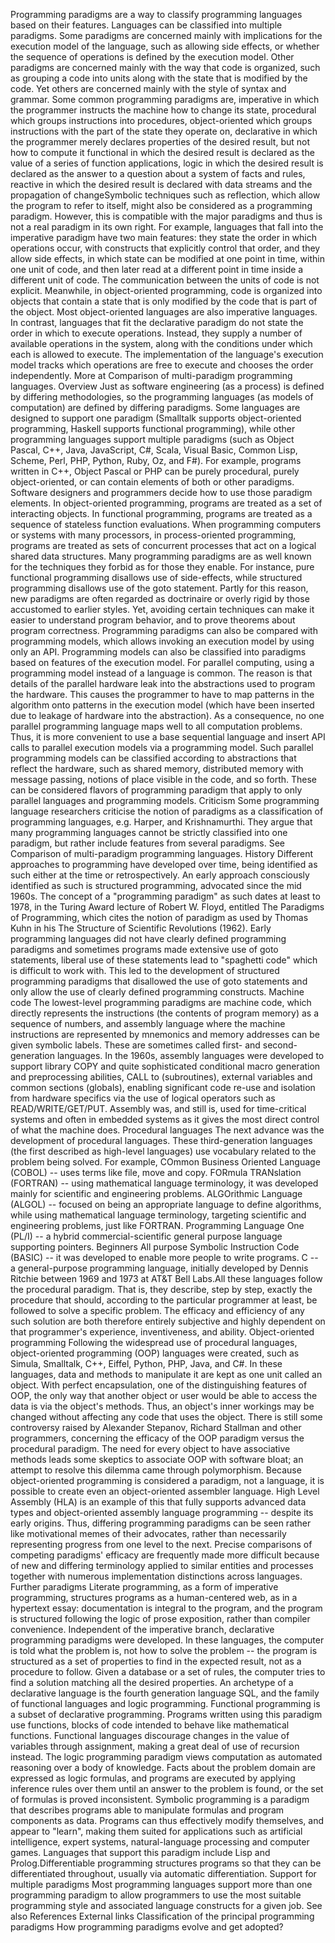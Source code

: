 Programming paradigms are a way to classify programming languages based
on their features. Languages can be classified into multiple paradigms.
Some paradigms are concerned mainly with implications for the execution
model of the language, such as allowing side effects, or whether the
sequence of operations is defined by the execution model. Other
paradigms are concerned mainly with the way that code is organized, such
as grouping a code into units along with the state that is modified by
the code. Yet others are concerned mainly with the style of syntax and
grammar. Some common programming paradigms are, imperative in which the
programmer instructs the machine how to change its state, procedural
which groups instructions into procedures, object-oriented which groups
instructions with the part of the state they operate on, declarative in
which the programmer merely declares properties of the desired result,
but not how to compute it functional in which the desired result is
declared as the value of a series of function applications, logic in
which the desired result is declared as the answer to a question about a
system of facts and rules, reactive in which the desired result is
declared with data streams and the propagation of changeSymbolic
techniques such as reflection, which allow the program to refer to
itself, might also be considered as a programming paradigm. However,
this is compatible with the major paradigms and thus is not a real
paradigm in its own right. For example, languages that fall into the
imperative paradigm have two main features: they state the order in
which operations occur, with constructs that explicitly control that
order, and they allow side effects, in which state can be modified at
one point in time, within one unit of code, and then later read at a
different point in time inside a different unit of code. The
communication between the units of code is not explicit. Meanwhile, in
object-oriented programming, code is organized into objects that contain
a state that is only modified by the code that is part of the object.
Most object-oriented languages are also imperative languages. In
contrast, languages that fit the declarative paradigm do not state the
order in which to execute operations. Instead, they supply a number of
available operations in the system, along with the conditions under
which each is allowed to execute. The implementation of the language\'s
execution model tracks which operations are free to execute and chooses
the order independently. More at Comparison of multi-paradigm
programming languages. Overview Just as software engineering (as a
process) is defined by differing methodologies, so the programming
languages (as models of computation) are defined by differing paradigms.
Some languages are designed to support one paradigm (Smalltalk supports
object-oriented programming, Haskell supports functional programming),
while other programming languages support multiple paradigms (such as
Object Pascal, C++, Java, JavaScript, C#, Scala, Visual Basic, Common
Lisp, Scheme, Perl, PHP, Python, Ruby, Oz, and F#). For example,
programs written in C++, Object Pascal or PHP can be purely procedural,
purely object-oriented, or can contain elements of both or other
paradigms. Software designers and programmers decide how to use those
paradigm elements. In object-oriented programming, programs are treated
as a set of interacting objects. In functional programming, programs are
treated as a sequence of stateless function evaluations. When
programming computers or systems with many processors, in
process-oriented programming, programs are treated as sets of concurrent
processes that act on a logical shared data structures. Many programming
paradigms are as well known for the techniques they forbid as for those
they enable. For instance, pure functional programming disallows use of
side-effects, while structured programming disallows use of the goto
statement. Partly for this reason, new paradigms are often regarded as
doctrinaire or overly rigid by those accustomed to earlier styles. Yet,
avoiding certain techniques can make it easier to understand program
behavior, and to prove theorems about program correctness. Programming
paradigms can also be compared with programming models, which allows
invoking an execution model by using only an API. Programming models can
also be classified into paradigms based on features of the execution
model. For parallel computing, using a programming model instead of a
language is common. The reason is that details of the parallel hardware
leak into the abstractions used to program the hardware. This causes the
programmer to have to map patterns in the algorithm onto patterns in the
execution model (which have been inserted due to leakage of hardware
into the abstraction). As a consequence, no one parallel programming
language maps well to all computation problems. Thus, it is more
convenient to use a base sequential language and insert API calls to
parallel execution models via a programming model. Such parallel
programming models can be classified according to abstractions that
reflect the hardware, such as shared memory, distributed memory with
message passing, notions of place visible in the code, and so forth.
These can be considered flavors of programming paradigm that apply to
only parallel languages and programming models. Criticism Some
programming language researchers criticise the notion of paradigms as a
classification of programming languages, e.g. Harper, and Krishnamurthi.
They argue that many programming languages cannot be strictly classified
into one paradigm, but rather include features from several paradigms.
See Comparison of multi-paradigm programming languages. History
Different approaches to programming have developed over time, being
identified as such either at the time or retrospectively. An early
approach consciously identified as such is structured programming,
advocated since the mid 1960s. The concept of a \"programming paradigm\"
as such dates at least to 1978, in the Turing Award lecture of Robert W.
Floyd, entitled The Paradigms of Programming, which cites the notion of
paradigm as used by Thomas Kuhn in his The Structure of Scientific
Revolutions (1962). Early programming languages did not have clearly
defined programming paradigms and sometimes programs made extensive use
of goto statements, liberal use of these statements lead to \"spaghetti
code\" which is difficult to work with. This led to the development of
structured programming paradigms that disallowed the use of goto
statements and only allow the use of clearly defined programming
constructs. Machine code The lowest-level programming paradigms are
machine code, which directly represents the instructions (the contents
of program memory) as a sequence of numbers, and assembly language where
the machine instructions are represented by mnemonics and memory
addresses can be given symbolic labels. These are sometimes called
first- and second-generation languages. In the 1960s, assembly languages
were developed to support library COPY and quite sophisticated
conditional macro generation and preprocessing abilities, CALL to
(subroutines), external variables and common sections (globals),
enabling significant code re-use and isolation from hardware specifics
via the use of logical operators such as READ/WRITE/GET/PUT. Assembly
was, and still is, used for time-critical systems and often in embedded
systems as it gives the most direct control of what the machine does.
Procedural languages The next advance was the development of procedural
languages. These third-generation languages (the first described as
high-level languages) use vocabulary related to the problem being
solved. For example, COmmon Business Oriented Language (COBOL) -- uses
terms like file, move and copy. FORmula TRANslation (FORTRAN) -- using
mathematical language terminology, it was developed mainly for
scientific and engineering problems. ALGOrithmic Language (ALGOL) --
focused on being an appropriate language to define algorithms, while
using mathematical language terminology, targeting scientific and
engineering problems, just like FORTRAN. Programming Language One (PL/I)
-- a hybrid commercial-scientific general purpose language supporting
pointers. Beginners All purpose Symbolic Instruction Code (BASIC) -- it
was developed to enable more people to write programs. C -- a
general-purpose programming language, initially developed by Dennis
Ritchie between 1969 and 1973 at AT&T Bell Labs.All these languages
follow the procedural paradigm. That is, they describe, step by step,
exactly the procedure that should, according to the particular
programmer at least, be followed to solve a specific problem. The
efficacy and efficiency of any such solution are both therefore entirely
subjective and highly dependent on that programmer\'s experience,
inventiveness, and ability. Object-oriented programming Following the
widespread use of procedural languages, object-oriented programming
(OOP) languages were created, such as Simula, Smalltalk, C++, Eiffel,
Python, PHP, Java, and C#. In these languages, data and methods to
manipulate it are kept as one unit called an object. With perfect
encapsulation, one of the distinguishing features of OOP, the only way
that another object or user would be able to access the data is via the
object\'s methods. Thus, an object\'s inner workings may be changed
without affecting any code that uses the object. There is still some
controversy raised by Alexander Stepanov, Richard Stallman and other
programmers, concerning the efficacy of the OOP paradigm versus the
procedural paradigm. The need for every object to have associative
methods leads some skeptics to associate OOP with software bloat; an
attempt to resolve this dilemma came through polymorphism. Because
object-oriented programming is considered a paradigm, not a language, it
is possible to create even an object-oriented assembler language. High
Level Assembly (HLA) is an example of this that fully supports advanced
data types and object-oriented assembly language programming -- despite
its early origins. Thus, differing programming paradigms can be seen
rather like motivational memes of their advocates, rather than
necessarily representing progress from one level to the next. Precise
comparisons of competing paradigms\' efficacy are frequently made more
difficult because of new and differing terminology applied to similar
entities and processes together with numerous implementation
distinctions across languages. Further paradigms Literate programming,
as a form of imperative programming, structures programs as a
human-centered web, as in a hypertext essay: documentation is integral
to the program, and the program is structured following the logic of
prose exposition, rather than compiler convenience. Independent of the
imperative branch, declarative programming paradigms were developed. In
these languages, the computer is told what the problem is, not how to
solve the problem -- the program is structured as a set of properties to
find in the expected result, not as a procedure to follow. Given a
database or a set of rules, the computer tries to find a solution
matching all the desired properties. An archetype of a declarative
language is the fourth generation language SQL, and the family of
functional languages and logic programming. Functional programming is a
subset of declarative programming. Programs written using this paradigm
use functions, blocks of code intended to behave like mathematical
functions. Functional languages discourage changes in the value of
variables through assignment, making a great deal of use of recursion
instead. The logic programming paradigm views computation as automated
reasoning over a body of knowledge. Facts about the problem domain are
expressed as logic formulas, and programs are executed by applying
inference rules over them until an answer to the problem is found, or
the set of formulas is proved inconsistent. Symbolic programming is a
paradigm that describes programs able to manipulate formulas and program
components as data. Programs can thus effectively modify themselves, and
appear to \"learn\", making them suited for applications such as
artificial intelligence, expert systems, natural-language processing and
computer games. Languages that support this paradigm include Lisp and
Prolog.Differentiable programming structures programs so that they can
be differentiated throughout, usually via automatic differentiation.
Support for multiple paradigms Most programming languages support more
than one programming paradigm to allow programmers to use the most
suitable programming style and associated language constructs for a
given job. See also References External links Classification of the
principal programming paradigms How programming paradigms evolve and get
adopted?
